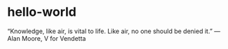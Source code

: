 # hello-world
 “Knowledge, like air, is vital to life. Like air, no one should be denied it.” ― Alan Moore, V for Vendetta 
